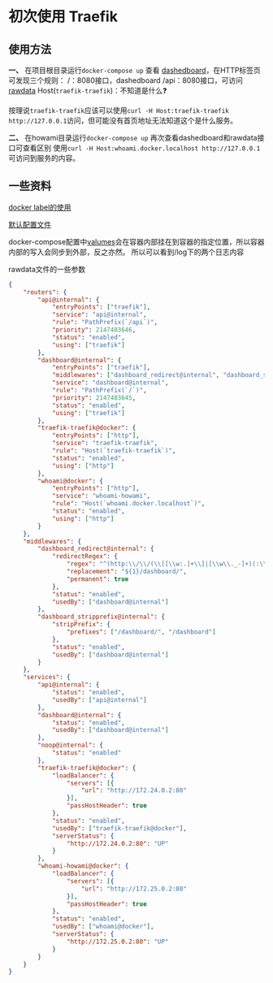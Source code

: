 # 初次使用 Traefik

## 使用方法
**一、**
在项目根目录运行`docker-compose up`
查看 [dashedboard](http://127.0.0.1:8080/dashboard/#/)，在HTTP标签页可发现三个规则：
/：8080接口，dashedboard
/api：8080接口，可访问[rawdata](http://localhost:8080/api/rawdata)
Host(`traefik-traefik`)：不知道是什么❓

按理说`traefik-traefik`应该可以使用`curl -H Host:traefik-traefik http://127.0.0.1`访问，但可能没有首页地址无法知道这个是什么服务。

**二、**
在howami目录运行`docker-compose up`
再次查看dashedboard和rawdata接口可查看区别
使用`curl -H Host:whoami.docker.localhost http://127.0.0.1`可访问到服务的内容。


## 一些资料
[docker label的使用](https://docs.docker.com/engine/reference/commandline/run/#set-metadata-on-container--l---label---label-file)

[默认配置文件](https://raw.githubusercontent.com/traefik/traefik/master/traefik.sample.toml)

docker-compose配置中[valumes](https://docs.docker.com/engine/reference/builder/#volume)会在容器内部挂在到容器的指定位置，所以容器内部的写入会同步到外部，反之亦然。
所以可以看到/log下的两个日志内容

rawdata文件的一些参数
```json
{
	"routers": {
		"api@internal": {
			"entryPoints": ["traefik"],
			"service": "api@internal",
			"rule": "PathPrefix(`/api`)",
			"priority": 2147483646,
			"status": "enabled",
			"using": ["traefik"]
		},
		"dashboard@internal": {
			"entryPoints": ["traefik"],
			"middlewares": ["dashboard_redirect@internal", "dashboard_stripprefix@internal"],
			"service": "dashboard@internal",
			"rule": "PathPrefix(`/`)",
			"priority": 2147483645,
			"status": "enabled",
			"using": ["traefik"]
		},
		"traefik-traefik@docker": {
			"entryPoints": ["http"],
			"service": "traefik-traefik",
			"rule": "Host(`traefik-traefik`)",
			"status": "enabled",
			"using": ["http"]
		},
		"whoami@docker": {
			"entryPoints": ["http"],
			"service": "whoami-howami",
			"rule": "Host(`whoami.docker.localhost`)",
			"status": "enabled",
			"using": ["http"]
		}
	},
	"middlewares": {
		"dashboard_redirect@internal": {
			"redirectRegex": {
				"regex": "^(http:\\/\\/(\\[[\\w:.]+\\]|[\\w\\._-]+)(:\\d+)?)\\/$",
				"replacement": "${1}/dashboard/",
				"permanent": true
			},
			"status": "enabled",
			"usedBy": ["dashboard@internal"]
		},
		"dashboard_stripprefix@internal": {
			"stripPrefix": {
				"prefixes": ["/dashboard/", "/dashboard"]
			},
			"status": "enabled",
			"usedBy": ["dashboard@internal"]
		}
	},
	"services": {
		"api@internal": {
			"status": "enabled",
			"usedBy": ["api@internal"]
		},
		"dashboard@internal": {
			"status": "enabled",
			"usedBy": ["dashboard@internal"]
		},
		"noop@internal": {
			"status": "enabled"
		},
		"traefik-traefik@docker": {
			"loadBalancer": {
				"servers": [{
					"url": "http://172.24.0.2:80"
				}],
				"passHostHeader": true
			},
			"status": "enabled",
			"usedBy": ["traefik-traefik@docker"],
			"serverStatus": {
				"http://172.24.0.2:80": "UP"
			}
		},
		"whoami-howami@docker": {
			"loadBalancer": {
				"servers": [{
					"url": "http://172.25.0.2:80"
				}],
				"passHostHeader": true
			},
			"status": "enabled",
			"usedBy": ["whoami@docker"],
			"serverStatus": {
				"http://172.25.0.2:80": "UP"
			}
		}
	}
}
```